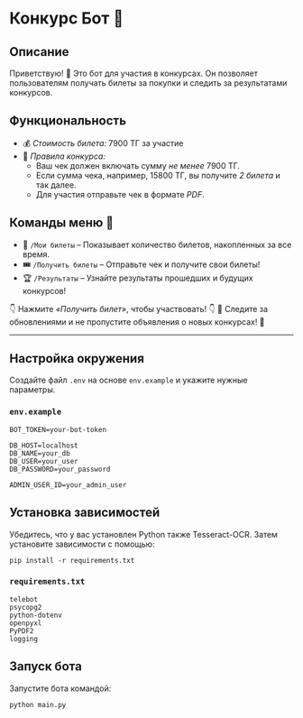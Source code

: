 # Конкурс Бот 🎉

## Описание
Приветствую! 👋 Это бот для участия в конкурсах. Он позволяет пользователям получать билеты за покупки и следить за результатами конкурсов.

## Функциональность
- 💰 *Стоимость билета:* 7900 ТГ за участие
- 📜 *Правила конкурса:*
  - Ваш чек должен включать сумму *не менее* 7900 ТГ.
  - Если сумма чека, например, 15800 ТГ, вы получите *2 билета* и так далее.
  - Для участия отправьте чек в формате *PDF*.

## Команды меню 📌
- 🎫 `/Мои билеты` – Показывает количество билетов, накопленных за все время.
- 🎟️ `/Получить билеты` – Отправьте чек и получите свои билеты!
- 🏆 `/Результаты` – Узнайте результаты прошедших и будущих конкурсов!

👇 Нажмите *«Получить билет»*, чтобы участвовать! 👇
🔔 Следите за обновлениями и не пропустите объявления о новых конкурсах! 🔔

---

## Настройка окружения
Создайте файл `.env` на основе `env.example` и укажите нужные параметры.

### `env.example`
```
BOT_TOKEN=your-bot-token

DB_HOST=localhost
DB_NAME=your_db
DB_USER=your_user
DB_PASSWORD=your_password

ADMIN_USER_ID=your_admin_user
```

## Установка зависимостей
Убедитесь, что у вас установлен Python также Tesseract-OCR. Затем установите зависимости с помощью:
```
pip install -r requirements.txt
```

### `requirements.txt`
```
telebot
psycopg2
python-dotenv
openpyxl
PyPDF2
logging
```

## Запуск бота
Запустите бота командой:
```
python main.py
```
